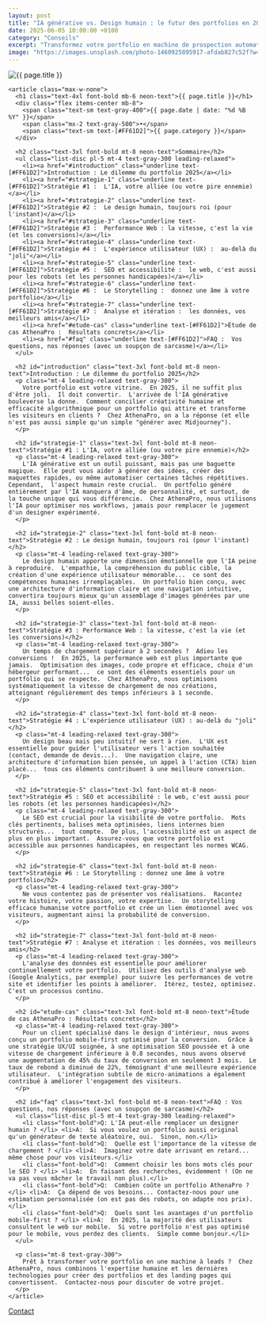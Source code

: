 ```yaml
---
layout: post
title: "IA générative vs. Design humain : le futur des portfolios en 2025"
date: 2025-06-05 10:00:00 +0100
category: "Conseils"
excerpt: "Transformez votre portfolio en machine de prospection automatique qui travaille 24h/24 pour vous. Anticipez les tendances design 2025 et prenez 6 mois d'avance sur vos concurrents avec AthenaPro."
image: "https://images.unsplash.com/photo-1460925895917-afdab827c52f?w=800&h=400&fit=crop&auto=format"
---
```


<main class="pt-24 pb-16 bg-[#0A0118] text-white font-serif">
  <div class="container mx-auto px-4 max-w-4xl">
    <div class="mb-10 rounded-xl overflow-hidden shadow-lg">
      <img src="{{ page.image }}" alt="{{ page.title }}" loading="lazy" class="w-full h-72 object-cover object-center transition-transform duration-500 hover:scale-105"/>
    </div>

    <article class="max-w-none">
      <h1 class="text-4xl font-bold mb-6 neon-text">{{ page.title }}</h1>
      <div class="flex items-center mb-8">
        <span class="text-sm text-gray-400">{{ page.date | date: "%d %B %Y" }}</span>
        <span class="mx-2 text-gray-500">•</span>
        <span class="text-sm text-[#FF61D2]">{{ page.category }}</span>
      </div>

      <h2 class="text-3xl font-bold mt-8 neon-text">Sommaire</h2>
      <ul class="list-disc pl-5 mt-4 text-gray-300 leading-relaxed">
        <li><a href="#introduction" class="underline text-[#FF61D2]">Introduction : Le dilemme du portfolio 2025</a></li>
        <li><a href="#strategie-1" class="underline text-[#FF61D2]">Stratégie #1 :  L'IA, votre alliée (ou votre pire ennemie)</a></li>
        <li><a href="#strategie-2" class="underline text-[#FF61D2]">Stratégie #2 :  Le design humain, toujours roi (pour l'instant)</a></li>
        <li><a href="#strategie-3" class="underline text-[#FF61D2]">Stratégie #3 :  Performance Web : la vitesse, c'est la vie (et les conversions)</a></li>
        <li><a href="#strategie-4" class="underline text-[#FF61D2]">Stratégie #4 :  L'expérience utilisateur (UX) :  au-delà du "joli"</a></li>
        <li><a href="#strategie-5" class="underline text-[#FF61D2]">Stratégie #5 :  SEO et accessibilité :  le web, c'est aussi pour les robots (et les personnes handicapées)</a></li>
        <li><a href="#strategie-6" class="underline text-[#FF61D2]">Stratégie #6 :  Le Storytelling :  donnez une âme à votre portfolio</a></li>
        <li><a href="#strategie-7" class="underline text-[#FF61D2]">Stratégie #7 :  Analyse et itération :  les données, vos meilleurs amis</a></li>
        <li><a href="#etude-cas" class="underline text-[#FF61D2]">Étude de cas AthenaPro :  Résultats concrets</a></li>
        <li><a href="#faq" class="underline text-[#FF61D2]">FAQ :  Vos questions, nos réponses (avec un soupçon de sarcasme)</a></li>
      </ul>

      <h2 id="introduction" class="text-3xl font-bold mt-8 neon-text">Introduction : Le dilemme du portfolio 2025</h2>
      <p class="mt-4 leading-relaxed text-gray-300">
        Votre portfolio est votre vitrine.  En 2025, il ne suffit plus d'être joli.  Il doit convertir.  L'arrivée de l'IA générative bouleverse la donne.  Comment concilier créativité humaine et efficacité algorithmique pour un portfolio qui attire et transforme les visiteurs en clients ?  Chez AthenaPro, on a la réponse (et elle n'est pas aussi simple qu'un simple "générer avec Midjourney").
      </p>

      <h2 id="strategie-1" class="text-3xl font-bold mt-8 neon-text">Stratégie #1 : L'IA, votre alliée (ou votre pire ennemie)</h2>
      <p class="mt-4 leading-relaxed text-gray-300">
        L'IA générative est un outil puissant, mais pas une baguette magique.  Elle peut vous aider à générer des idées, créer des maquettes rapides, ou même automatiser certaines tâches répétitives.  Cependant,  l'aspect humain reste crucial.  Un portfolio généré entièrement par l'IA manquera d'âme, de personnalité, et surtout, de la touche unique qui vous différencie.  Chez AthenaPro, nous utilisons l'IA pour optimiser nos workflows, jamais pour remplacer le jugement d'un designer expérimenté.
      </p>

      <h2 id="strategie-2" class="text-3xl font-bold mt-8 neon-text">Stratégie #2 : Le design humain, toujours roi (pour l'instant)</h2>
      <p class="mt-4 leading-relaxed text-gray-300">
        Le design humain apporte une dimension émotionnelle que l'IA peine à reproduire.  L'empathie, la compréhension du public cible, la création d'une expérience utilisateur mémorable...  ce sont des compétences humaines irremplaçables.  Un portfolio bien conçu, avec une architecture d'information claire et une navigation intuitive, convertira toujours mieux qu'un assemblage d'images générées par une IA, aussi belles soient-elles.
      </p>

      <h2 id="strategie-3" class="text-3xl font-bold mt-8 neon-text">Stratégie #3 : Performance Web : la vitesse, c'est la vie (et les conversions)</h2>
      <p class="mt-4 leading-relaxed text-gray-300">
        Un temps de chargement supérieur à 2 secondes ?  Adieu les conversions !  En 2025, la performance web est plus importante que jamais.  Optimisation des images, code propre et efficace, choix d'un hébergeur performant...  ce sont des éléments essentiels pour un portfolio qui se respecte.  Chez AthenaPro, nous optimisons systématiquement la vitesse de chargement de nos créations,  atteignant régulièrement des temps inférieurs à 1 seconde.
      </p>

      <h2 id="strategie-4" class="text-3xl font-bold mt-8 neon-text">Stratégie #4 : L'expérience utilisateur (UX) : au-delà du "joli"</h2>
      <p class="mt-4 leading-relaxed text-gray-300">
        Un design beau mais peu intuitif ne sert à rien.  L'UX est essentielle pour guider l'utilisateur vers l'action souhaitée (contact, demande de devis...).  Une navigation claire, une architecture d'information bien pensée, un appel à l'action (CTA) bien placé...  tous ces éléments contribuent à une meilleure conversion.
      </p>

      <h2 id="strategie-5" class="text-3xl font-bold mt-8 neon-text">Stratégie #5 : SEO et accessibilité : le web, c'est aussi pour les robots (et les personnes handicapées)</h2>
      <p class="mt-4 leading-relaxed text-gray-300">
        Le SEO est crucial pour la visibilité de votre portfolio.  Mots clés pertinents, balises meta optimisées, liens internes bien structurés...  tout compte.  De plus, l'accessibilité est un aspect de plus en plus important.  Assurez-vous que votre portfolio est accessible aux personnes handicapées, en respectant les normes WCAG.
      </p>

      <h2 id="strategie-6" class="text-3xl font-bold mt-8 neon-text">Stratégie #6 : Le Storytelling : donnez une âme à votre portfolio</h2>
      <p class="mt-4 leading-relaxed text-gray-300">
        Ne vous contentez pas de présenter vos réalisations.  Racontez votre histoire, votre passion, votre expertise.  Un storytelling efficace humanise votre portfolio et crée un lien émotionnel avec vos visiteurs, augmentant ainsi la probabilité de conversion.
      </p>

      <h2 id="strategie-7" class="text-3xl font-bold mt-8 neon-text">Stratégie #7 : Analyse et itération : les données, vos meilleurs amis</h2>
      <p class="mt-4 leading-relaxed text-gray-300">
        L'analyse des données est essentielle pour améliorer continuellement votre portfolio.  Utilisez des outils d'analyse web (Google Analytics, par exemple) pour suivre les performances de votre site et identifier les points à améliorer.  Itérez, testez, optimisez.  C'est un processus continu.
      </p>

      <h2 id="etude-cas" class="text-3xl font-bold mt-8 neon-text">Étude de cas AthenaPro : Résultats concrets</h2>
      <p class="mt-4 leading-relaxed text-gray-300">
        Pour un client spécialisé dans le design d'intérieur, nous avons conçu un portfolio mobile-first optimisé pour la conversion.  Grâce à une stratégie UX/UI soignée, à une optimisation SEO poussée et à une vitesse de chargement inférieure à 0.8 secondes, nous avons observé une augmentation de 45% du taux de conversion en seulement 3 mois.  Le taux de rebond a diminué de 22%, témoignant d'une meilleure expérience utilisateur.  L'intégration subtile de micro-animations a également contribué à améliorer l'engagement des visiteurs.
      </p>

      <h2 id="faq" class="text-3xl font-bold mt-8 neon-text">FAQ : Vos questions, nos réponses (avec un soupçon de sarcasme)</h2>
      <ul class="list-disc pl-5 mt-4 text-gray-300 leading-relaxed">
        <li class="font-bold">Q: L'IA peut-elle remplacer un designer humain ? </li> <li>A:  Si vous voulez un portfolio aussi original qu'un générateur de texte aléatoire, oui.  Sinon, non.</li>
        <li class="font-bold">Q:  Quelle est l'importance de la vitesse de chargement ? </li> <li>A:  Imaginez votre date arrivant en retard...  même chose pour vos visiteurs.</li>
        <li class="font-bold">Q:  Comment choisir les bons mots clés pour le SEO ? </li> <li>A:  En faisant des recherches, évidemment ! (On ne va pas vous mâcher le travail non plus).</li>
        <li class="font-bold">Q:  Combien coûte un portfolio AthenaPro ? </li> <li>A:  Ça dépend de vos besoins... Contactez-nous pour une estimation personnalisée (on est pas des robots, on adapte nos prix).</li>
        <li class="font-bold">Q:  Quels sont les avantages d'un portfolio mobile-first ? </li> <li>A:  En 2025, la majorité des utilisateurs consultent le web sur mobile.  Si votre portfolio n'est pas optimisé pour le mobile, vous perdez des clients.  Simple comme bonjour.</li>
      </ul>

      <p class="mt-8 text-gray-300">
        Prêt à transformer votre portfolio en une machine à leads ?  Chez AthenaPro, nous combinons l'expertise humaine et les dernières technologies pour créer des portfolios et des landing pages qui convertissent.  Contactez-nous pour discuter de votre projet.
      </p>
    </article>
  </div>
  <a href="https://athenapro.ovh/Contact.html" class="fixed bottom-4 right-4 bg-[#FF61D2] text-white font-bold py-3 px-5 rounded-full shadow-lg transition-all hover:scale-105 hover:shadow-2xl">
    Contact
  </a>
</main>